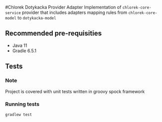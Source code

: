 #Chlorek Dotykacka Provider Adapter
Implementation of `chlorek-core-service` provider that includes adapters mapping rules
from `chlorek-core-model` to `dotykacka-model`

## Recommended pre-requisities
* Java 11
* Gradle 6.5.1

## Tests
### Note
Project is covered with unit tests written in groovy spock framework

### Running tests
```
gradlew test
```
